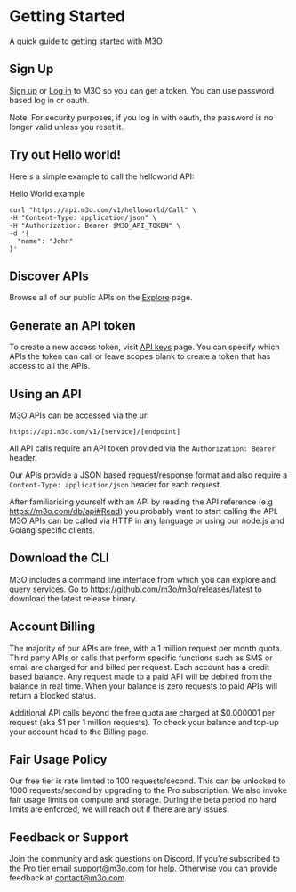 # Getting Started

A quick guide to getting started with M3O

## Sign Up

[Sign up](https://m3o.com/register) or [Log in](https://m3o.com/login) to M3O so you can get a token. You can use password based log in or oauth.

Note: For security purposes, if you log in with oauth, the password is no longer valid unless you reset it.

## Try out Hello world!

Here's a simple example to call the helloworld API:

Hello World example

```shell
curl "https://api.m3o.com/v1/helloworld/Call" \
-H "Content-Type: application/json" \
-H "Authorization: Bearer $M3O_API_TOKEN" \
-d '{
  "name": "John"
}'
```

## Discover APIs

Browse all of our public APIs on the [Explore](https://m3o.com/explore) page.

## Generate an API token

To create a new access token, visit [API keys](https://m3o.com/account/keys) page. You can specify which APIs the token can call or leave scopes blank to create a token that has access to all the APIs.

## Using an API

M3O APIs can be accessed via the url 

```
https://api.m3o.com/v1/[service]/[endpoint]
```

All API calls require an API token provided via the `Authorization: Bearer` header. 

Our APIs provide a JSON based request/response format and also require a `Content-Type: application/json` header for each request.

After familiarising yourself with an API by reading the API reference (e.g https://m3o.com/db/api#Read) you probably want to start calling the API. M3O APIs can be called via HTTP in any language or using our node.js and Golang specific clients.

## Download the CLI

M3O includes a command line interface from which you can explore and query services. Go to https://github.com/m3o/m3o/releases/latest to download the latest release binary.

## Account Billing
The majority of our APIs are free, with a 1 million request per month quota. Third party APIs or calls that perform specific functions such as SMS or email are charged for and billed per request. Each account has a credit based balance. Any request made to a paid API will be debited from the balance in real time. When your balance is zero requests to paid APIs will return a blocked status.

Additional API calls beyond the free quota are charged at $0.000001 per request (aka $1 per 1 million requests). To check your balance and top-up your account head to the Billing page.

## Fair Usage Policy

Our free tier is rate limited to 100 requests/second. This can be unlocked to 1000 requests/second by upgrading to the Pro subscription. We also invoke fair usage limits on compute and storage. During the beta period no hard limits are enforced, we will reach out if there are any issues.

## Feedback or Support

Join the community and ask questions on Discord. If you're subscribed to the Pro tier email support@m3o.com for help. Otherwise you can provide feedback at contact@m3o.com.
